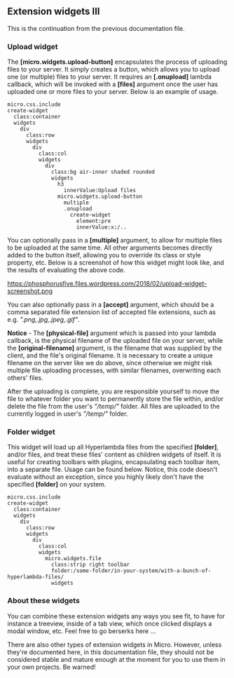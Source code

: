 
## Extension widgets III

This is the continuation from the previous documentation file.

### Upload widget

The **[micro.widgets.upload-button]** encapsulates the process of uploading files to your server. It simply creates
a button, which allows you to upload one (or multiple) files to your server. It requires an **[.onupload]** lambda
callback, which will be invoked with a **[files]** argument once the user has uploaded one or more files to your
server. Below is an example of usage.


```hyperlambda
micro.css.include
create-widget
  class:container
  widgets
    div
      class:row
      widgets
        div
          class:col
          widgets
            div
              class:bg air-inner shaded rounded
              widgets
                h3
                  innerValue:Upload files
                micro.widgets.upload-button
                  multiple
                  .onupload
                    create-widget
                      element:pre
                      innerValue:x:/..
```

You can optionally pass in a **[multiple]** argument, to allow for multiple files to be uploaded at the same time.
All other arguments becomes directly added to the button itself, allowing you to override its class or style
property, etc. Below is a screenshot of how this widget might look like, and the results of evaluating the above code.

https://phosphorusfive.files.wordpress.com/2018/02/upload-widget-screenshot.png

You can also optionally pass in a **[accept]** argument, which should be a comma separated file extension list of
accepted file extensions, such as e.g. _".png,.jpg,.jpeg,.gif"_.

**Notice** - The **[physical-file]** argument which is passed into your lambda callback, is the physical filename
of the uploaded file on your server, while the **[original-filename]** argument, is the filename that was supplied
by the client, and the file's original filename. It is necessary to create a unique filename on the server like we
do above, since otherwise we might risk multiple file uploading processes, with similar filenames, overwriting each
others' files.

After the uploading is complete, you are responsible yourself to move the file to whatever folder you want to
permanently store the file within, and/or delete the file from the user's _"/temp/"_ folder. All files are uploaded
to the currently logged in user's _"/temp/"_ folder.

### Folder widget

This widget will load up all Hyperlambda files from the specified **[folder]**, and/or files, and treat these files' content
as children widgets of itself. It is useful for creating toolbars with plugins, encapsulating each toolbar item,
into a separate file. Usage can be found below. Notice, this code doesn't evaluate without an exception, since
you highly likely don't have the specified **[folder]** on your system.

```hyperlambda
micro.css.include
create-widget
  class:container
  widgets
    div
      class:row
      widgets
        div
          class:col
          widgets
            micro.widgets.file
              class:strip right toolbar
              folder:/some-folder/in-your-system/with-a-bunch-of-hyperlambda-files/
              widgets
```

### About these widgets

You can combine these extension widgets any ways you see fit, to have for instance
a treeview, inside of a tab view, which once clicked displays a modal window, etc. Feel free
to go berserks here ...

There are also other types of extension widgets in Micro. However, unless they're documented here,
in this documentation file, they should not be considered stable and mature enough at the moment
for you to use them in your own projects. Be warned!

